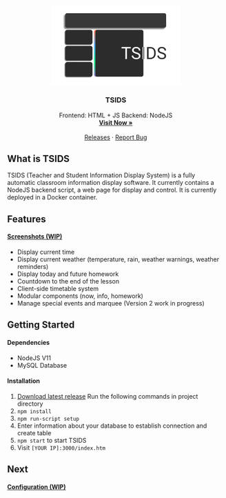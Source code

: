 <p align="center">
  <a href="https://github.com/othneildrew/Best-README-Template">
    <img src="assets/Icon.png" alt="Logo" width="300">
  </a>
  <h3 align="center">TSIDS</h3>
  <p align="center">
    Frontend: HTML + JS   Backend: NodeJS
    <br />
    <a href="http://6p4ever.website:3001"><strong>Visit Now »</strong></a>
    <br />
    <br />
    <a href="https://github.com/MisterCommand/TSIDS/releases">Releases</a>
    ·
    <a href="https://github.com/MisterCommand/TSIDS/issues">Report Bug</a>
  </p>
</p>

## What is TSIDS
TSIDS (Teacher and Student Information Display System) is a fully automatic classroom information display software. It currently contains a NodeJS backend script, a web page for display and control. It is currently deployed in a Docker container.

## Features
#### [Screenshots (WIP)](http://wip.com "Screenshots (WIP)")
- Display current time
- Display current weather (temperature, rain, weather warnings, weather reminders)
- Display today and future homework
- Countdown to the end of the lesson
- Client-side timetable system
- Modular components (now, info, homework)
- Manage special events and marquee (Version 2 work in progress)

## Getting Started
#### Dependencies
- NodeJS V11
- MySQL Database

#### Installation
1. [Download latest release](https://github.com/MisterCommand/TSIDS/releases "Download latest release")
Run the following commands in project directory
2. `npm install`
3. `npm run-script setup`
4. Enter information about your database to establish connection and create table
5. `npm start` to start TSIDS
6. Visit `[YOUR IP]:3000/index.htm`

## Next
#### [Configuration (WIP)](http://wip.com "Configuration (WIP)")

